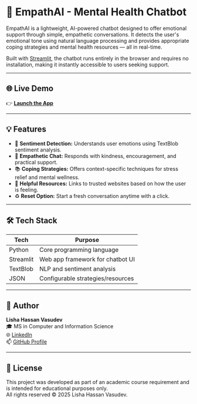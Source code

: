 # 🧠 EmpathAI - Mental Health Chatbot

EmpathAI is a lightweight, AI-powered chatbot designed to offer emotional support through simple, empathetic conversations. It detects the user's emotional tone using natural language processing and provides appropriate coping strategies and mental health resources — all in real-time.

Built with [Streamlit](https://streamlit.io/), the chatbot runs entirely in the browser and requires no installation, making it instantly accessible to users seeking support.

---

## 🌐 Live Demo

👉 **[Launch the App](https://empathai-chatbot.streamlit.app)**

---

## 💡 Features

- 🧠 **Sentiment Detection:** Understands user emotions using TextBlob sentiment analysis.
- 💬 **Empathetic Chat:** Responds with kindness, encouragement, and practical support.
- 📚 **Coping Strategies:** Offers context-specific techniques for stress relief and mental wellness.
- 🔗 **Helpful Resources:** Links to trusted websites based on how the user is feeling.
- ♻️ **Reset Option:** Start a fresh conversation anytime with a click.

---

## 🛠️ Tech Stack

| Tech         | Purpose                            |
|--------------|-------------------------------------|
| Python       | Core programming language           |
| Streamlit    | Web app framework for chatbot UI    |
| TextBlob     | NLP and sentiment analysis          |
| JSON         | Configurable strategies/resources   |

---

## 👤 Author

**Lisha Hassan Vasudev**  
🎓 MS in Computer and Information Science  
🌐 [LinkedIn]( https://www.linkedin.com/in/lishavasudev)  
📫 [GitHub Profile](https://github.com/Liishaa)

---
## 📜 License

This project was developed as part of an academic course requirement and is intended for educational purposes only.  
All rights reserved © 2025 Lisha Hassan Vasudev.

